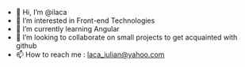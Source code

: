- 👋 Hi, I’m @ilaca
- 👀 I’m interested in Front-end Technologies
- 🌱 I’m currently learning Angular
- 💞️ I’m looking to collaborate on small projects to get acquainted with github
- 📫 How to reach me : laca_iulian@yahoo.com

<!---
ilaca91/ilaca91 is a ✨ special ✨ repository because its `README.md` (this file) appears on your GitHub profile.
You can click the Preview link to take a look at your changes.
--->

